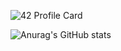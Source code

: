 
![42 Profile Card](https://1337-readme.vercel.app/api/profile?cursus=42cursus&login=mnaimi)

<!--
<a href="https://github.com/amen-cmd?tab=repositories">
  <img align="center" src="https://github-readme-stats.vercel.app/api/top-langs/?username=amen-cmd&theme=dark"/>
</a>

<a href="https://github.com/amen-cmd?tab=repositories">
 <img align="center" src="https://github-readme-stats.vercel.app/api?username=amen-cmd&line_height=40&show_icons=true&theme=dark">
-->
  
![Anurag's GitHub stats](https://github-readme-stats.vercel.app/api?username=amen-cmd&show_icons=true&theme=radical)
